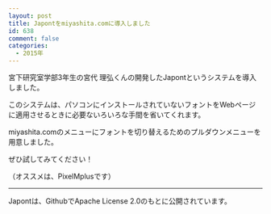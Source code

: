 ```yaml
---
layout: post
title: Japontをmiyashita.comに導入しました
id: 638
comment: false
categories:
  - 2015年
---
```


宮下研究室学部3年生の宮代 理弘くんの開発したJapontというシステムを導入しました。

このシステムは、パソコンにインストールされていないフォントをWebページに適用させるときに必要ないろいろな手間を省いてくれます。

miyashita.comのメニューにフォントを切り替えるためのプルダウンメニューを用意しました。

ぜひ試してみてください！

（オススメは、PixelMplusです）

* * *

Japontは、GithubでApache License 2.0のもとに公開されています。

<div class="github-card" data-github="3846masa/japont" data-width="400" data-height="153" data-theme="default"></div>
<script src="//cdn.jsdelivr.net/github-cards/latest/widget.js"></script>
